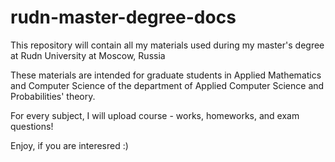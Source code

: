# rudn-master-degree-docs
This repository will contain all my materials used during my master's degree at Rudn University at Moscow, Russia

These materials are intended for graduate students in Applied Mathematics and Computer Science of the department of Applied Computer Science and Probabilities' theory.

For every subject, I will upload course - works, homeworks, and exam questions!

Enjoy, if you are interesred :)

